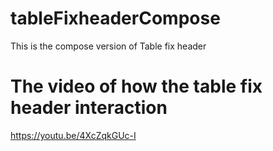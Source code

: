 # tableFixheaderCompose
This is the compose version of Table fix header 
# The video of how the table fix header interaction
​https://youtu.be/4XcZqkGUc-I 
